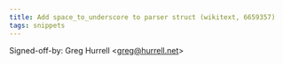 ```yaml
---
title: Add space_to_underscore to parser struct (wikitext, 6659357)
tags: snippets
---
```


Signed-off-by: Greg Hurrell &lt;greg@hurrell.net&gt;
